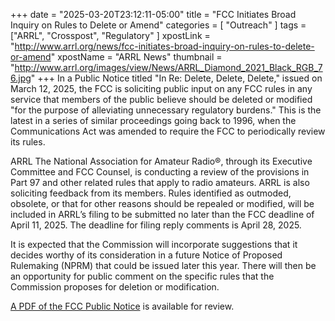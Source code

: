 +++
date = "2025-03-20T23:12:11-05:00"
title = "FCC Initiates Broad Inquiry on Rules to Delete or Amend"
categories = [ "Outreach" ]
tags = ["ARRL", "Crosspost", "Regulatory" ]
xpostLink = "http://www.arrl.org/news/fcc-initiates-broad-inquiry-on-rules-to-delete-or-amend"
xpostName = "ARRL News"
thumbnail = "http://www.arrl.org/images/view/News/ARRL_Diamond_2021_Black_RGB_76.jpg"
+++
In a Public Notice titled "In Re: Delete, Delete, Delete," issued on
March 12, 2025, the FCC is soliciting public input on any FCC rules
in any service that members of the public believe should be deleted
or modified "for the purpose of alleviating unnecessary regulatory
burdens." This is the latest in a series of similar proceedings going
back to 1996, when the Communications Act was amended to require the FCC
to periodically review its rules.
<!--more-->

ARRL The National Association for Amateur Radio&reg;, through its
Executive Committee and FCC Counsel, is conducting a review of the
provisions in Part 97 and other related rules that apply to radio
amateurs. ARRL is also soliciting feedback from its members. Rules
identified as outmoded, obsolete, or that for other reasons should
be repealed or modified, will be included in ARRL’s filing to be
submitted no later than the FCC deadline of April 11, 2025. The deadline
for filing reply comments is April 28, 2025.

It is expected that the Commission will incorporate suggestions that
it decides worthy of its consideration in a future Notice of Proposed
Rulemaking (NPRM) that could be issued later this year. There will then
be an opportunity for public comment on the specific rules that the
Commission proposes for deletion or modification.

[A PDF of the FCC Public Notice][PDF] is available for review.

[PDF]: https://docs.fcc.gov/public/attachments/DA-25-219A1.pdf
